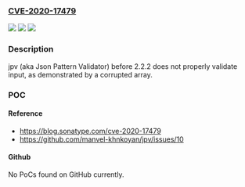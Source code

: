 ### [CVE-2020-17479](https://cve.mitre.org/cgi-bin/cvename.cgi?name=CVE-2020-17479)
![](https://img.shields.io/static/v1?label=Product&message=n%2Fa&color=blue)
![](https://img.shields.io/static/v1?label=Version&message=n%2Fa&color=blue)
![](https://img.shields.io/static/v1?label=Vulnerability&message=n%2Fa&color=brighgreen)

### Description

jpv (aka Json Pattern Validator) before 2.2.2 does not properly validate input, as demonstrated by a corrupted array.

### POC

#### Reference
- https://blog.sonatype.com/cve-2020-17479
- https://github.com/manvel-khnkoyan/jpv/issues/10

#### Github
No PoCs found on GitHub currently.

